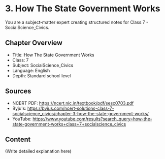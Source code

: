 # 3. How The State Government Works

You are a subject-matter expert creating structured notes for Class 7 - SocialScience_Civics.

## Chapter Overview
- Title: How The State Government Works
- Class: 7
- Subject: SocialScience_Civics
- Language: English
- Depth: Standard school level

## Sources
- NCERT PDF: https://ncert.nic.in/textbook/pdf/sesc0703.pdf
- Byju's: https://byjus.com/ncert-solutions-class-7-socialscience_civics/chapter-3-how-the-state-government-works/
- YouTube: https://www.youtube.com/results?search_query=how-the-state-government-works+class+7+socialscience_civics

## Content
(Write detailed explanation here)
